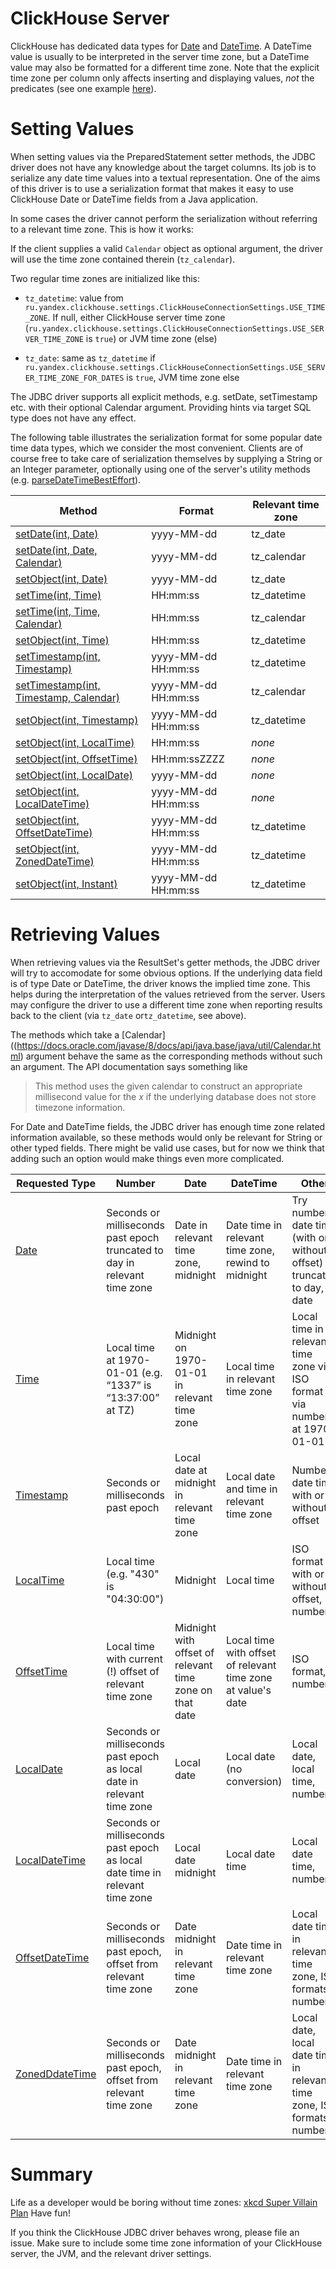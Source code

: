 # ClickHouse Server

ClickHouse has dedicated data types for [Date](https://clickhouse.tech/docs/en/data_types/date) and [DateTime](https://clickhouse.tech/docs/en/data_types/datetime). A DateTime value is usually to be interpreted in the server time zone, but a DateTime value may also be formatted for a different time zone. Note that the explicit time zone per column only affects inserting and displaying values, _not_ the predicates (see one example [here](https://github.com/ClickHouse/ClickHouse/issues/5206)).


# Setting Values

When setting values via the PreparedStatement setter methods, the JDBC driver does not have any knowledge about the target columns. Its job is to serialize any date time values into a textual representation. One of the aims of this driver is to use a serialization format that makes it easy to use ClickHouse Date or DateTime fields from a Java application.

In some cases the driver cannot perform the serialization without referring to a relevant time zone. This is how it works:

If the client supplies a valid  `Calendar` object as optional argument, the driver will use the time zone contained therein (`tz_calendar`).

Two regular time zones are initialized like this:

* `tz_datetime`: value from `ru.yandex.clickhouse.settings.ClickHouseConnectionSettings.USE_TIME_ZONE`. If null, either ClickHouse server time zone (`ru.yandex.clickhouse.settings.ClickHouseConnectionSettings.USE_SERVER_TIME_ZONE` is `true`) or JVM time zone (else)

* `tz_date`: same as `tz_datetime` if `ru.yandex.clickhouse.settings.ClickHouseConnectionSettings.USE_SERVER_TIME_ZONE_FOR_DATES` is `true`, JVM time zone else

The JDBC driver supports all explicit methods, e.g. setDate, setTimestamp etc. with their optional Calendar argument. Providing hints via target SQL type does not have any effect.

The following table illustrates the serialization format for some popular date time data types, which we consider the most convenient. Clients are of course free to take care of serialization themselves by supplying a String or an Integer parameter, optionally using one of the server's utility methods (e.g. [parseDateTimeBestEffort](https://clickhouse.tech/docs/en/query_language/functions/type_conversion_functions/#type_conversion_functions-parsedatetimebesteffort)).

 Method | Format | Relevant time zone |
 ------ | ------ | -------------------
[setDate(int, Date)](https://docs.oracle.com/javase/8/docs/api/java/sql/PreparedStatement.html#setDate-int-java.sql.Date-) | yyyy-MM-dd  | tz_date
[setDate(int, Date, Calendar)](https://docs.oracle.com/javase/8/docs/api/java/sql/PreparedStatement.html#setDate-int-java.sql.Date-java.util.Calendar-) | yyyy-MM-dd | tz_calendar
[setObject(int, Date)](https://docs.oracle.com/javase/8/docs/api/java/sql/PreparedStatement.html#setObject-int-java.lang.Object-) | yyyy-MM-dd | tz_date
[setTime(int, Time)](https://docs.oracle.com/javase/8/docs/api/java/sql/PreparedStatement.html#setTime-int-java.sql.Time-) | HH:mm:ss | tz_datetime
[setTime(int, Time, Calendar)](https://docs.oracle.com/javase/8/docs/api/java/sql/PreparedStatement.html#setTime-int-java.sql.Time-java.util.Calendar-) | HH:mm:ss | tz_calendar 
[setObject(int, Time)](https://docs.oracle.com/javase/8/docs/api/java/sql/PreparedStatement.html#setObject-int-java.lang.Object-) | HH:mm:ss | tz_datetime
[setTimestamp(int, Timestamp)](https://docs.oracle.com/javase/8/docs/api/java/sql/PreparedStatement.html#setTimestamp-int-java.sql.Timestamp-) | yyyy-MM-dd HH:mm:ss | tz_datetime
[setTimestamp(int, Timestamp, Calendar)](https://docs.oracle.com/javase/8/docs/api/java/sql/PreparedStatement.html#setTimestamp-int-java.sql.Timestamp-java.util.Calendar-) | yyyy-MM-dd HH:mm:ss | tz_calendar
[setObject(int, Timestamp)](https://docs.oracle.com/javase/8/docs/api/java/sql/PreparedStatement.html#setObject-int-java.lang.Object-) | yyyy-MM-dd HH:mm:ss | tz_datetime
[setObject(int, LocalTime)](https://docs.oracle.com/javase/8/docs/api/java/sql/PreparedStatement.html#setObject-int-java.lang.Object-) | HH:mm:ss | _none_
[setObject(int, OffsetTime)](https://docs.oracle.com/javase/8/docs/api/java/sql/PreparedStatement.html#setObject-int-java.lang.Object-) | HH:mm:ssZZZZ | _none_
[setObject(int, LocalDate)](https://docs.oracle.com/javase/8/docs/api/java/sql/PreparedStatement.html#setObject-int-java.lang.Object-) | yyyy-MM-dd | _none_
[setObject(int, LocalDateTime)](https://docs.oracle.com/javase/8/docs/api/java/sql/PreparedStatement.html#setObject-int-java.lang.Object-) | yyyy-MM-dd HH:mm:ss | _none_
[setObject(int, OffsetDateTime)](https://docs.oracle.com/javase/8/docs/api/java/sql/PreparedStatement.html#setObject-int-java.lang.Object-) | yyyy-MM-dd HH:mm:ss | tz_datetime
[setObject(int, ZonedDateTime)](https://docs.oracle.com/javase/8/docs/api/java/sql/PreparedStatement.html#setObject-int-java.lang.Object-) | yyyy-MM-dd HH:mm:ss | tz_datetime
[setObject(int, Instant)](https://docs.oracle.com/javase/8/docs/api/java/sql/PreparedStatement.html#setObject-int-java.lang.Object-) | yyyy-MM-dd HH:mm:ss | tz_datetime

# Retrieving Values

When retrieving values via the ResultSet's getter methods, the JDBC driver will try to accomodate for some obvious options. If the underlying data field is of type Date or DateTime, the driver knows the implied time zone. This helps during the interpretation of the values retrieved from the server. Users may configure the driver to use a different time zone when reporting results back to the client (via `tz_date` or`tz_datetime`,  see above).

The methods which take a [Calendar]((https://docs.oracle.com/javase/8/docs/api/java.base/java/util/Calendar.html) argument behave the same as the corresponding methods without such an argument. The API documentation says something like

> This method uses the given calendar to construct an appropriate millisecond value for the _x_ if the underlying database does not store timezone information.

For Date and DateTime fields, the JDBC driver has enough time zone related information available, so these methods would only be relevant for String or other typed fields. There might be valid use cases, but for now we think that adding such an option would make things even more complicated.

Requested Type | Number | Date | DateTime | Other 
---------------| -------|------|----------|--------  
[Date](https://docs.oracle.com/javase/8/docs/api/java/sql/Date.html) | Seconds or milliseconds past epoch truncated to day in relevant time zone | Date in relevant time zone, midnight |  Date time in relevant time zone, rewind to midnight | Try number, date time (with or without offset) truncated to day, date
[Time](https://docs.oracle.com/javase/8/docs/api/java/sql/Time.html) | Local time at 1970-01-01 (e.g. “1337” is “13:37:00” at TZ) | Midnight on 1970-01-01 in relevant time zone | Local time in relevant time zone | Local time in relevant time zone via ISO format or via number, at 1970-01-01
[Timestamp](https://docs.oracle.com/javase/8/docs/api/java/sql/Timestamp.html) | Seconds or milliseconds past epoch | Local date at midnight in relevant time zone | Local date and time in relevant time zone | Number, date time with or without offset
[LocalTime](https://docs.oracle.com/javase/8/docs/api/java/time/LocalTime.html) | Local time (e.g. "430" is "04:30:00") | Midnight | Local time | ISO format with or without offset, number
[OffsetTime](https://docs.oracle.com/javase/8/docs/api/java/time/OffsetTime.html) | Local time with current (!) offset of relevant time zone | Midnight with offset of relevant time zone on that date | Local time with offset of relevant time zone at value's date | ISO format, number
[LocalDate](https://docs.oracle.com/javase/8/docs/api/java/time/LocalDate.html) | Seconds or milliseconds past epoch as local date in relevant time zone | Local date | Local date (no conversion) | Local date, local time, number
[LocalDateTime](https://docs.oracle.com/javase/8/docs/api/java/time/LocalDateTime.html) | Seconds or milliseconds past epoch as local date time in relevant time zone | Local date midnight | Local date time | Local date time, number 
[OffsetDateTime](https://docs.oracle.com/javase/8/docs/api/java/time/OffsetDateTime.html) |  Seconds or milliseconds past epoch, offset from relevant time zone | Date midnight in relevant time zone | Date time in relevant time zone | Local date time in relevant time zone, ISO formats, number
[ZonedDdateTime](https://docs.oracle.com/javase/8/docs/api/java/time/ZonedDateTime.html) | Seconds or milliseconds past epoch, offset from relevant time zone | Date midnight in relevant time zone | Date time in relevant time zone | Local date, local date time in relevant time zone, ISO formats, number

# Summary

Life as a developer would be boring without time zones: [xkcd Super Villain Plan](https://xkcd.com/1883) Have fun!

If you think the ClickHouse JDBC driver behaves wrong, please file an issue. Make sure to include some time zone information of your ClickHouse server, the JVM, and the relevant driver settings.
